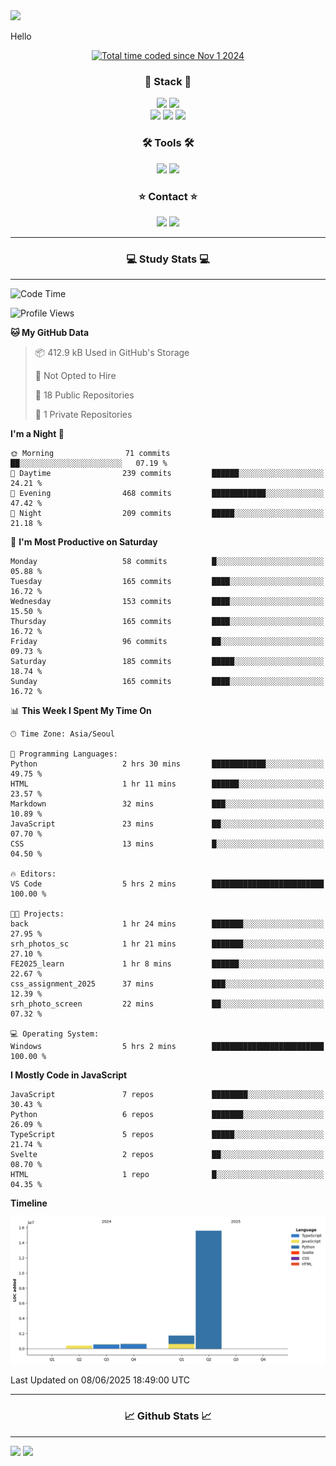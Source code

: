 <img src="https://capsule-render.vercel.app/api?type=waving&color=gradient&height=300&section=header&text=Hello!!&desc=well%20come%20to%20my%20github&fontSize=100&fontAlignY=40" />


Hello

<div align="center">
  <a href="https://wakatime.com/@fd6869de-70ad-450d-afba-272b60fdc4d3"><img src="https://wakatime.com/badge/user/fd6869de-70ad-450d-afba-272b60fdc4d3.svg"  alt="Total time coded since Nov 1 2024" /></a>
</div>




<h3 align="center">🌱 Stack 🌱</h3>
<div align="center">
  <img src="https://img.shields.io/badge/typescript-007ACC.svg?style=for-the-badge&logo=typescript&logoColor=white" />
  <img src="https://img.shields.io/badge/next.js-181717?style=for-the-badge&logo=nextdotjs&logoColor=white" />
</div>
<div align="center">
  <img src="https://img.shields.io/badge/javascript-yellow.svg?style=for-the-badge&logo=Javascript&logoColor=white" />
  <img src="https://img.shields.io/badge/html-E34F26?style=for-the-badge&logo=html5&logoColor=white" />
  <img src="https://img.shields.io/badge/css-1572B6?style=for-the-badge&logo=css3&logoColor=white"/>
</div>



<h3 align="center">🛠 Tools 🛠</h3>
<div align="center">
  <img src="https://img.shields.io/badge/github-181717.svg?style=for-the-badge&logo=github&logoColor=white" />
  <img src="https://img.shields.io/badge/Notion-F3F3F3.svg?style=for-the-badge&logo=notion&logoColor=black" />
</div>


<h3 align="center">⭐ Contact ⭐</h3>
<div align="center">
<img src="https://img.shields.io/badge/0sunghee122@gmail.com-EA4335?style=for-the-badge&logo=gmail&logoColor=FFFFFF"/>
<img src="https://img.shields.io/badge/jangseung11-E4405F?style=for-the-badge&logo=instagram&logoColor=FFFFFF"/>
</div>




---
<h3 align="center">💻 Study Stats 💻</h3>

---

<!--START_SECTION:waka-->
![Code Time](http://img.shields.io/badge/Code%20Time-206%20hrs%2042%20mins-blue)

![Profile Views](http://img.shields.io/badge/Profile%20Views-0-blue)

**🐱 My GitHub Data** 

> 📦 412.9 kB Used in GitHub's Storage 
 > 
> 🚫 Not Opted to Hire
 > 
> 📜 18 Public Repositories 
 > 
> 🔑 1 Private Repositories 
 > 
**I'm a Night 🦉** 

```text
🌞 Morning                71 commits          ██░░░░░░░░░░░░░░░░░░░░░░░   07.19 % 
🌆 Daytime                239 commits         ██████░░░░░░░░░░░░░░░░░░░   24.21 % 
🌃 Evening                468 commits         ████████████░░░░░░░░░░░░░   47.42 % 
🌙 Night                  209 commits         █████░░░░░░░░░░░░░░░░░░░░   21.18 % 
```
📅 **I'm Most Productive on Saturday** 

```text
Monday                   58 commits          █░░░░░░░░░░░░░░░░░░░░░░░░   05.88 % 
Tuesday                  165 commits         ████░░░░░░░░░░░░░░░░░░░░░   16.72 % 
Wednesday                153 commits         ████░░░░░░░░░░░░░░░░░░░░░   15.50 % 
Thursday                 165 commits         ████░░░░░░░░░░░░░░░░░░░░░   16.72 % 
Friday                   96 commits          ██░░░░░░░░░░░░░░░░░░░░░░░   09.73 % 
Saturday                 185 commits         █████░░░░░░░░░░░░░░░░░░░░   18.74 % 
Sunday                   165 commits         ████░░░░░░░░░░░░░░░░░░░░░   16.72 % 
```


📊 **This Week I Spent My Time On** 

```text
🕑︎ Time Zone: Asia/Seoul

💬 Programming Languages: 
Python                   2 hrs 30 mins       ████████████░░░░░░░░░░░░░   49.75 % 
HTML                     1 hr 11 mins        ██████░░░░░░░░░░░░░░░░░░░   23.57 % 
Markdown                 32 mins             ███░░░░░░░░░░░░░░░░░░░░░░   10.89 % 
JavaScript               23 mins             ██░░░░░░░░░░░░░░░░░░░░░░░   07.70 % 
CSS                      13 mins             █░░░░░░░░░░░░░░░░░░░░░░░░   04.50 % 

🔥 Editors: 
VS Code                  5 hrs 2 mins        █████████████████████████   100.00 % 

🐱‍💻 Projects: 
back                     1 hr 24 mins        ███████░░░░░░░░░░░░░░░░░░   27.95 % 
srh_photos_sc            1 hr 21 mins        ███████░░░░░░░░░░░░░░░░░░   27.10 % 
FE2025_learn             1 hr 8 mins         ██████░░░░░░░░░░░░░░░░░░░   22.67 % 
css_assignment_2025      37 mins             ███░░░░░░░░░░░░░░░░░░░░░░   12.39 % 
srh_photo_screen         22 mins             ██░░░░░░░░░░░░░░░░░░░░░░░   07.32 % 

💻 Operating System: 
Windows                  5 hrs 2 mins        █████████████████████████   100.00 % 
```

**I Mostly Code in JavaScript** 

```text
JavaScript               7 repos             ████████░░░░░░░░░░░░░░░░░   30.43 % 
Python                   6 repos             ███████░░░░░░░░░░░░░░░░░░   26.09 % 
TypeScript               5 repos             █████░░░░░░░░░░░░░░░░░░░░   21.74 % 
Svelte                   2 repos             ██░░░░░░░░░░░░░░░░░░░░░░░   08.70 % 
HTML                     1 repo              █░░░░░░░░░░░░░░░░░░░░░░░░   04.35 % 
```



**Timeline**

![Lines of Code chart](https://raw.githubusercontent.com/Jangseun/Jangseun/main/assets/bar_graph.png)


 Last Updated on 08/06/2025 18:49:00 UTC
<!--END_SECTION:waka-->
---


  

<h3 align="center">📈 Github Stats 📈</h3>

---
<p>
  <img height="180em" src="https://github-readme-stats.vercel.app/api?username=Jangseun&show_icons=true&theme=radical">
  <img height="180em" src="https://github-readme-stats.vercel.app/api/top-langs/?username=Jangseun&layout=compact&theme=radical">
</p>

